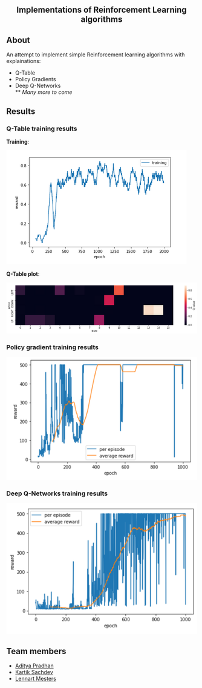 <h2 align="center">  Implementations of Reinforcement Learning algorithms </h2>

## About
An attempt to implement simple Reinforcement learning algorithms with explainations:
  * Q-Table
  * Policy Gradients
  * Deep Q-Networks <br>
** _Many more to come_
   
## Results
### Q-Table training results
**Training**: <br>

![alt text](https://github.com/sachdevkartik/Reinforcement-Learning/blob/master/photos/Q-table_results.png)

**Q-Table plot**: <br>

![alt text](https://github.com/sachdevkartik/Reinforcement-Learning/blob/master/photos/Q-table_plot.png)
  
### Policy gradient training results <br>
 ![alt text](https://github.com/sachdevkartik/Reinforcement-Learning/blob/master/photos/Policy%20gradient_train.png)
	
### Deep Q-Networks training results <br>
	
 ![alt text](https://github.com/sachdevkartik/Reinforcement-Learning/blob/master/photos/DQN_train.png)
        <br>

## Team members
  * [Aditya Pradhan](https://www.linkedin.com/in/aditya-pradhan-3407b69a/)
  * [Kartik Sachdev](https://github.com/sachdevkartik)
  * [Lennart Mesters](https://www.linkedin.com/in/lennart-mesters-b49873167/)

